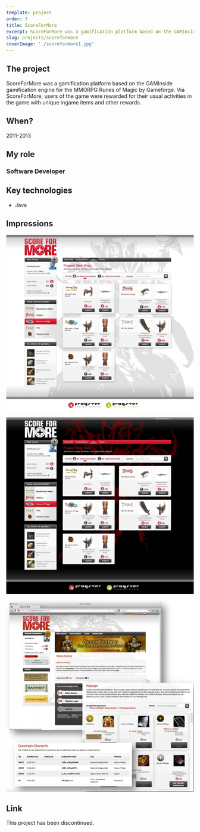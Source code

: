 ```yaml
---
template: project
order: 7
title: ScoreForMore
excerpt: ScoreForMore was a gamification platform based on the GAMInside gamification engine for the MMORPG Runes of Magic by Gameforge.
slug: projects/scoreformore
coverImage: './scoreformore1.jpg'
---
```

## The project

ScoreForMore was a gamification platform based on the GAMInside gamification engine for the MMORPG Runes of Magic by Gameforge. Via ScoreForMore, users of the game were rewarded for their usual activities in the game with unique ingame items and other rewards.

## When?

2011-2013

## My role

### Software Developer



## Key technologies

* Java

## Impressions

![ScoreForMore website screenshot](scoreformore1.jpg "ScoreForMore website screenshot")

![ScoreForMore website screenshot](scoreformore2.jpg "ScoreForMore website screenshot")

![ScoreForMore website screenshot](scoreformore3.JPG "ScoreForMore website screenshot")

## Link

This project has been discontinued.